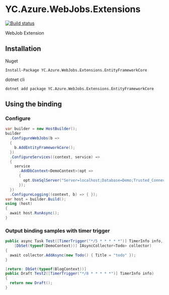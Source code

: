 # YC.Azure.WebJobs.Extensions
[![Build status](https://ci.appveyor.com/api/projects/status/bnn3c2h757uhcx1l?svg=true)](https://ci.appveyor.com/project/ychsu/yc-azure-webjobs-extensions)

WebJob Extension

## Installation
Nuget
```
Install-Package YC.Azure.WebJobs.Extensions.EntityFrameworkCore
```

dotnet cli
```
dotnet add package YC.Azure.WebJobs.Extensions.EntityFrameworkCore
```

## Using the binding

### Configure
```csharp
var builder = new HostBuilder();
builder
  .ConfigureWebJobs(b =>
  {
    b.AddEntityFrameworkCore();
  })
  .ConfigureServices((context, service) => 
  {
    service
      .AddDbContext<DemoContext>(opt =>
      {
        opt.UseSqlServer("Server=localhost;Database=Demo;Trusted_Connection=True;");
      });
  })
  .ConfigureLogging((context, b) => { });
var host = builder.Build();
using (host)
{
  await host.RunAsync();
}
```

### Output binding samples with timer trigger
```csharp
public async Task Test([TimerTrigger("*/5 * * * * *")] TimerInfo info,
	[DbSet(typeof(DemoContext))] IAsyncCollector<Todo> collector)
{
  await collector.AddAsync(new Todo() { Title = "todo" });
}

[return: DbSet(typeof(BlogContext))]
public Draft Test2([TimerTrigger("*/8 * * * * *")] TimerInfo info)
{
  return new Draft();
}
```